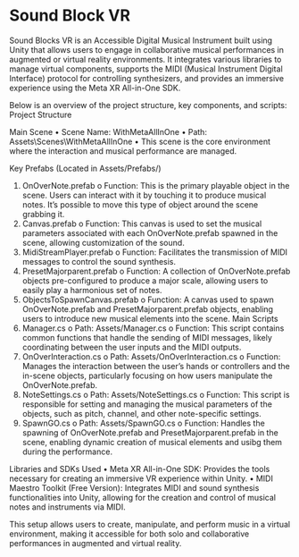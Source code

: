 # Sound Block VR
Sound Blocks VR is an Accessible Digital Musical Instrument built using Unity that allows users to engage in collaborative musical performances in augmented or virtual reality environments. It integrates various libraries to manage virtual components, supports the MIDI (Musical Instrument Digital Interface) protocol for controlling synthesizers, and provides an immersive experience using the Meta XR All-in-One SDK. 

Below is an overview of the project structure, key components, and scripts:
Project Structure

Main Scene
•	Scene Name: WithMetaAllInOne
•	Path: Assets\Scenes\WithMetaAllInOne
•	This scene is the core environment where the interaction and musical performance are managed.

Key Prefabs (Located in Assets/Prefabs/)
1.	OnOverNote.prefab
o	Function: This is the primary playable object in the scene. Users can interact with it by touching it to produce musical notes. It’s possible to move this type of object around the scene grabbing it.
2.	Canvas.prefab
o	Function: This canvas is used to set the musical parameters associated with each OnOverNote.prefab spawned in the scene, allowing customization of the sound.
3.	MidiStreamPlayer.prefab
o	Function: Facilitates the transmission of MIDI messages to control the sound synthesis.
4.	PresetMajorparent.prefab
o	Function: A collection of OnOverNote.prefab objects pre-configured to produce a major scale, allowing users to easily play a harmonious set of notes.
5.	ObjectsToSpawnCanvas.prefab
o	Function: A canvas used to spawn OnOverNote.prefab and PresetMajorparent.prefab objects, enabling users to introduce new musical elements into the scene.
Main Scripts
1.	Manager.cs
o	Path: Assets/Manager.cs
o	Function: This script contains common functions that handle the sending of MIDI messages, likely coordinating between the user inputs and the MIDI outputs.
2.	OnOverInteraction.cs
o	Path: Assets/OnOverInteraction.cs
o	Function: Manages the interaction between the user’s hands or controllers and the in-scene objects, particularly focusing on how users manipulate the OnOverNote.prefab.
3.	NoteSettings.cs
o	Path: Assets/NoteSettings.cs
o	Function: This script is responsible for setting and managing the musical parameters of the objects, such as pitch, channel, and other note-specific settings.
4.	SpawnGO.cs
o	Path: Assets/SpawnGO.cs
o	Function: Handles the spawning of OnOverNote.prefab and PresetMajorparent.prefab in the scene, enabling dynamic creation of musical elements and usibg them during the performance.

Libraries and SDKs Used
•	Meta XR All-in-One SDK: Provides the tools necessary for creating an immersive VR experience within Unity.
•	MIDI Maestro Toolkit (Free Version): Integrates MIDI and sound synthesis functionalities into Unity, allowing for the creation and control of musical notes and instruments via MIDI.

This setup allows users to create, manipulate, and perform music in a virtual environment, making it accessible for both solo and collaborative performances in augmented and virtual reality.


